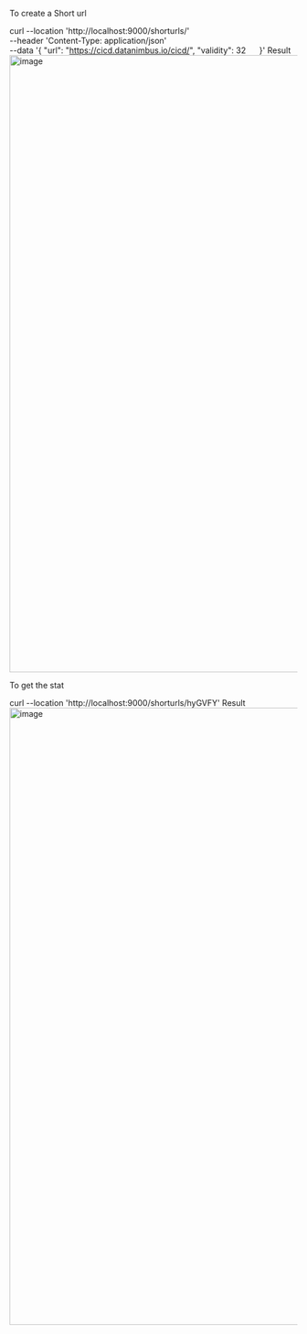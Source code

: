 
To create a Short url

curl --location 'http://localhost:9000/shorturls/' \
--header 'Content-Type: application/json' \
--data '{
    "url": "https://cicd.datanimbus.io/cicd/",
    "validity": 32
    
}'
Result
<img width="1920" height="1080" alt="image" src="https://github.com/user-attachments/assets/8c106086-837c-4792-b412-7836b521b60e" />



To get the stat

curl --location 'http://localhost:9000/shorturls/hyGVFY'
Result
 <img width="1920" height="1080" alt="image" src="https://github.com/user-attachments/assets/5e6803a4-059b-422c-bf25-3e58da85184d" />




